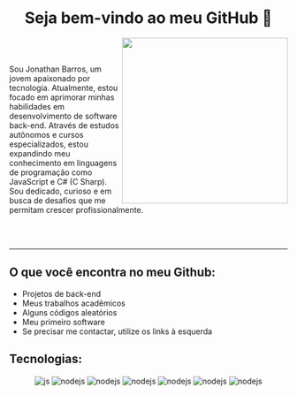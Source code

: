<h1 align="center">Seja bem-vindo ao meu GitHub 👋</h1>


<img src="https://raw.githubusercontent.com/MicaelliMedeiros/micaellimedeiros/master/image/computer-illustration.png" min-width="400px" max-width="400px" width="300px" align="right">

<br><br>

Sou Jonathan Barros, um jovem apaixonado por tecnologia. Atualmente, estou focado em aprimorar minhas habilidades em desenvolvimento de software back-end. Através de estudos autônomos e cursos especializados, estou expandindo meu conhecimento em linguagens de programação como JavaScript e C# (C Sharp). Sou dedicado, curioso e em busca de desafios que me permitam crescer profissionalmente.

<br><br>

<hr>

## O que você encontra no meu Github:
- Projetos de back-end
- Meus trabalhos acadêmicos
- Alguns códigos aleatórios
- Meu primeiro software
- Se precisar me contactar, utilize os links à esquerda

## Tecnologias:
<p align="center">
  <img align="center" alt="js" src="https://img.shields.io/badge/JavaScript-F7DF1E?style=for-the-badge&logo=javascript&logoColor=black" />
  <img align="center" alt="nodejs" src="https://img.shields.io/badge/Node.js-43853D?style=for-the-badge&logo=node.js&logoColor=white" />
  <img align="center" alt="nodejs" src="https://img.shields.io/badge/C%23-239120?style=for-the-badge&logo=c-sharp&logoColor=white" />
  <img align="center" alt="nodejs" src="https://img.shields.io/badge/.NET-5C2D91?style=for-the-badge&logo=.net&logoColor=white" />
  <img align="center" alt="nodejs" src="https://img.shields.io/badge/PostgreSQL-316192?style=for-the-badge&logo=postgresql&logoColor=white" />
  <img align="center" alt="nodejs" src="https://img.shields.io/badge/GitHub-100000?style=for-the-badge&logo=github&logoColor=white" />
  <img align="center" alt="nodejs" src="https://img.shields.io/badge/GIT-E44C30?style=for-the-badge&logo=git&logoColor=white" />
</p>

<!---

- Site das figunrinhas: https://dev.to/envoy_/150-badges-for-github-pnk#database

--->
